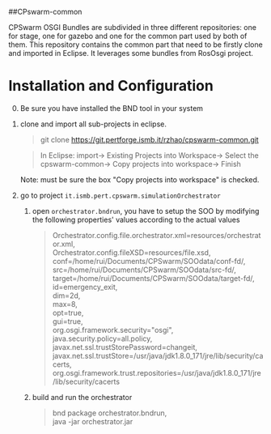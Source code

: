 ##CPswarm-common

CPSwarm OSGI Bundles are subdivided in three different repositories: one for stage, one for gazebo and one for the common part used by both of them. This repository contains the common part that need to be firstly clone and imported in Eclipse. It leverages some bundles from RosOsgi project.

# Installation and Configuration
0. Be sure you have installed the BND tool in your system
1. clone and import all sub-projects in eclipse.
    >git clone https://git.pertforge.ismb.it/rzhao/cpswarm-common.git

    >In Eclipse: import-> Existing Projects into Workspace-> Select the cpswarm-common-> Copy projects into workspace-> Finish

    Note: must be sure the box "Copy projects into workspace" is checked.

2. go to project `it.ismb.pert.cpswarm.simulationOrchestrator` 
    1. open `orchestrator.bndrun`, you have to setup the SOO by modifying the following properties' values according to the actual values
        >Orchestrator.config.file.orchestrator.xml=resources/orchestrator.xml,\
	    >Orchestrator.config.fileXSD=resources/file.xsd,\
        >conf=/home/rui/Documents/CPSwarm/SOOdata/conf-fd/,\
	    >src=/home/rui/Documents/CPSwarm/SOOdata/src-fd/,\
	    >target=/home/rui/Documents/CPSwarm/SOOdata/target-fd/,\
        >id=emergency_exit,\
     	>dim=2d,\
	    >max=8,\
	    >opt=true,\
	    >gui=true,\
	    >org.osgi.framework.security="osgi",\
	    >java.security.policy=all.policy,\
	    >javax.net.ssl.trustStorePassword=changeit,\
        >javax.net.ssl.trustStore=/usr/java/jdk1.8.0_171/jre/lib/security/cacerts,\
	    >org.osgi.framework.trust.repositories=/usr/java/jdk1.8.0_171/jre/lib/security/cacerts

    2. build and run the orchestrator
        >bnd package orchestrator.bndrun,\
        >java -jar orchestrator.jar


